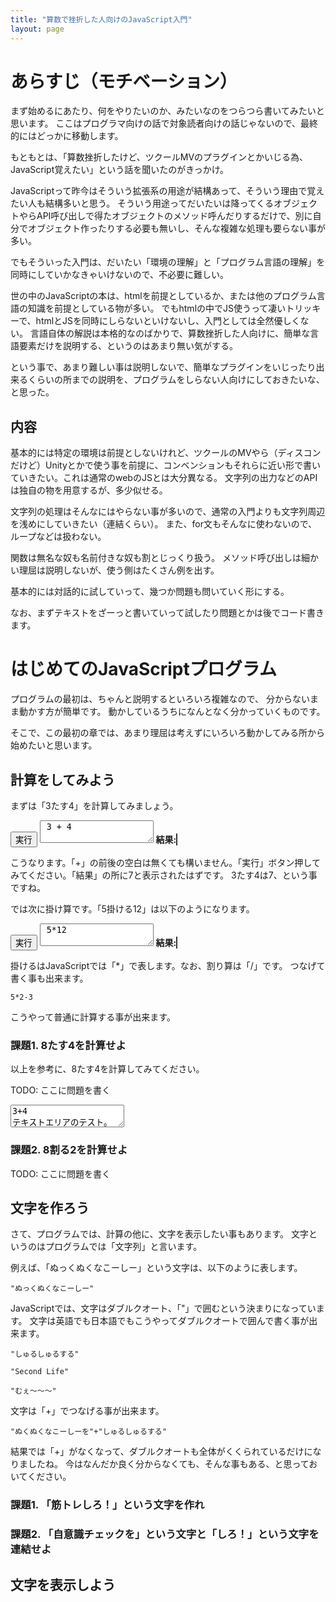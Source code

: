 ```yaml
---
title: "算数で挫折した人向けのJavaScript入門"
layout: page
---
```


<link rel="stylesheet" href="https://cdnjs.cloudflare.com/ajax/libs/codemirror/5.35.0/codemirror.css" />
<script src="https://cdnjs.cloudflare.com/ajax/libs/codemirror/5.35.0/codemirror.js"></script>
<script src="https://cdnjs.cloudflare.com/ajax/libs/codemirror/5.35.0/mode/javascript/javascript.js"></script>
<style>
        .CodeMirror { height: auto; border: 1px solid #ddd; }
        .console { border: 1px solid #333; color: rgb(48, 68, 216);  }
</style>

<script type="text/javascript" src="https://rawgit.com/karino2/js-introduction/master/scripts/env.js"></script>
<script>
  document.body.onload = function() {
    var idlist = ["ex1", "ex2"];
    setupAll(idlist);
  }
</script>

# あらすじ（モチベーション）

まず始めるにあたり、何をやりたいのか、みたいなのをつらつら書いてみたいと思います。
ここはプログラマ向けの話で対象読者向けの話じゃないので、最終的にはどっかに移動します。

もともとは、「算数挫折したけど、ツクールMVのプラグインとかいじる為、JavaScript覚えたい」という話を聞いたのがきっかけ。

JavaScriptって昨今はそういう拡張系の用途が結構あって、そういう理由で覚えたい人も結構多いと思う。
そういう用途ってだいたいは降ってくるオブジェクトやらAPI呼び出しで得たオブジェクトのメソッド呼んだりするだけで、別に自分でオブジェクト作ったりする必要も無いし、そんな複雑な処理も要らない事が多い。

でもそういった入門は、だいたい「環境の理解」と「プログラム言語の理解」を同時にしていかなきゃいけないので、不必要に難しい。

世の中のJavaScriptの本は、htmlを前提としているか、または他のプログラム言語の知識を前提としている物が多い。
でもhtmlの中でJS使うって凄いトリッキーで、htmlとJSを同時にしらないといけないし、入門としては全然優しくない。
言語自体の解説は本格的なのばかりで、算数挫折した人向けに、簡単な言語要素だけを説明する、というのはあまり無い気がする。

という事で、あまり難しい事は説明しないで、簡単なプラグインをいじったり出来るくらいの所までの説明を、プログラムをしらない人向けにしておきたいな、と思った。

## 内容

基本的には特定の環境は前提としないけれど、ツクールのMVやら（ディスコンだけど）Unityとかで使う事を前提に、コンベンションもそれらに近い形で書いていきたい。これは通常のwebのJSとは大分異なる。
文字列の出力などのAPIは独自の物を用意するが、多少似せる。

文字列の処理はそんなにはやらない事が多いので、通常の入門よりも文字列周辺を浅めにしていきたい（連結くらい）。
また、for文もそんなに使わないので、ループなどは扱わない。

関数は無名な奴も名前付きな奴も割とじっくり扱う。
メソッド呼び出しは細かい理屈は説明しないが、使う側はたくさん例を出す。

基本的には対話的に試していって、幾つか問題も問いていく形にする。

なお、まずテキストをざーっと書いていって試したり問題とかは後でコード書きます。

# はじめてのJavaScriptプログラム

プログラムの最初は、ちゃんと説明するといろいろ複雑なので、
分からないまま動かす方が簡単です。
動かしているうちになんとなく分かっていくものです。

そこで、この最初の章では、あまり理屈は考えずにいろいろ動かしてみる所から始めたいと思います。

## 計算をしてみよう

まずは「3たす4」を計算してみましょう。

<div id="ex1">
<input type="button" value="実行" />
<textarea>
 3 + 4</textarea>
<b>結果:</b> <span class="console"></span><br>
</div>


こうなります。「+」の前後の空白は無くても構いません。「実行」ボタン押してみてください。「結果」の所に7と表示されたはずです。
3たす4は7、という事ですね。

では次に掛け算です。「5掛ける12」は以下のようになります。

<div id="ex2">
<input type="button" value="実行" />
<textarea>
 5*12</textarea>
<b>結果:</b> <span class="console"></span><br>
</div>


掛けるはJavaScriptでは「*」で表します。なお、割り算は「/」です。
つなげて書く事も出来ます。

```
5*2-3
```

こうやって普通に計算する事が出来ます。


### 課題1. 8たす4を計算せよ

以上を参考に、8たす4を計算してみてください。

TODO: ここに問題を書く

<textarea>
3+4
テキストエリアのテスト。
</textarea>

### 課題2. 8割る2を計算せよ

TODO: ここに問題を書く


## 文字を作ろう

さて、プログラムでは、計算の他に、文字を表示したい事もあります。
文字というのはプログラムでは「文字列」と言います。

例えば、「ぬっくぬくなこーしー」という文字は、以下のように表します。

```
"ぬっくぬくなこーしー"
```

JavaScriptでは、文字はダブルクオート、「"」で囲むという決まりになっています。
文字は英語でも日本語でもこうやってダブルクオートで囲んで書く事が出来ます。

```
"しゅるしゅるする"
```

```
"Second Life"
```

```
"むぇ〜〜〜"
```

文字は「+」でつなげる事が出来ます。

```
"ぬくぬくなこーしーを"+"しゅるしゅるする"
```

結果では「+」がなくなって、ダブルクオートも全体がくくられているだけになりましたね。
今はなんだか良く分からなくても、そんな事もある、と思っておいてください。

### 課題1. 「筋トレしろ！」という文字を作れ

### 課題2. 「自意識チェックを」という文字と「しろ！」という文字を連結せよ


## 文字を表示しよう







